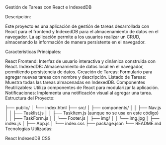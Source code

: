 Gestión de Tareas con React e IndexedDB

Descripción:

Este proyecto es una aplicación de gestión de tareas desarrollada con React para el frontend y IndexedDB para el almacenamiento de datos en el navegador. La aplicación permite a los usuarios realizar un CRUD, almacenando la información de manera persistente en el navegador.

Características Principales:

React Frontend: Interfaz de usuario interactiva y dinámica construida con React.
IndexedDB: Almacenamiento de datos local en el navegador, permitiendo persistencia de datos.
Creación de Tareas: Formulario para agregar nuevas tareas con nombre y descripción.
Listado de Tareas: Muestra todas las tareas almacenadas en IndexedDB.
Componentes Reutilizables: Utiliza componentes de React para modularizar la aplicación.
Notificaciones: Implementa una notificación visual al agregar una tarea.
Estructura del Proyecto:

├── public/
│   └── index.html
├── src/
│   ├── components/
│   │   ├── Nav.js
│   │   ├── Tasklist.js
│   │   ├── TaskItem.js (aunque no se usa en este código)
│   │   ├── TaskForm.js
│   │   └── Footer.js
│   ├── img/
│   │   └── img.jpg
│   ├── index.js
│   ├── App.js
│   └── index.css
├── package.json
└── README.md
Tecnologías Utilizadas:

React
IndexedDB
CSS
